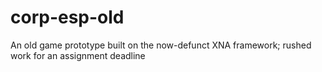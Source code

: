 # corp-esp-old
An old game prototype built on the now-defunct XNA framework; rushed work for an assignment deadline
